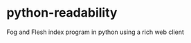 python-readability
==================

Fog and Flesh index program in python using a rich web client
